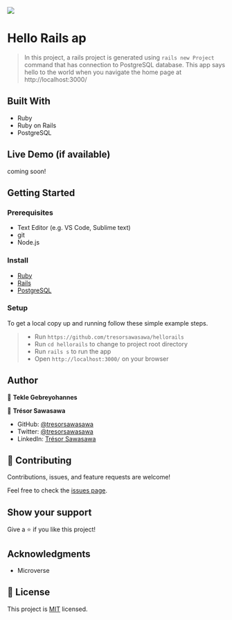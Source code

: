 ![](https://img.shields.io/badge/Microverse-blueviolet)

# Hello Rails ap

> In this project, a rails project is generated using `rails new Project` command that has connection to PostgreSQL database. This app says hello to the world when you navigate the home page at http://localhost:3000/


## Built With

- Ruby
- Ruby on Rails
- PostgreSQL

## Live Demo (if available)

 coming soon!


## Getting Started

### Prerequisites
- Text Editor (e.g. VS Code, Sublime text)
- git
- Node.js

### Install
- [Ruby](https://www.geeksforgeeks.org/ruby-for-beginners/)
- [Rails](https://guides.rubyonrails.org/v5.0/getting_started.html)
- [PostgreSQL](https://www.postgresql.org/download/)

### Setup

To get a local copy up and running follow these simple example steps.

> - Run `https://github.com/tresorsawasawa/hellorails`
> - Run `cd hellorails` to change to project root directory
> - Run `rails s` to run the app
> - Open `http://localhost:3000/` on your browser

## Author

👤 **Tekle Gebreyohannes**

👤 **Trésor Sawasawa**

- GitHub: [@tresorsawasawa](https://github.com/tresorsawasawa)
- Twitter: [@tresorsawasawa](https://twitter.com/TresorSawasawa)
- LinkedIn: [Trésor Sawasawa](https://www.linkedin.com/in/tresor-sawasawa/)

## 🤝 Contributing

Contributions, issues, and feature requests are welcome!

Feel free to check the [issues page](https://github.com/tresorsawasawa/hellorails/issues).

## Show your support

Give a ⭐️ if you like this project!

## Acknowledgments

- Microverse

## 📝 License

This project is [MIT](./MIT.md) licensed.
